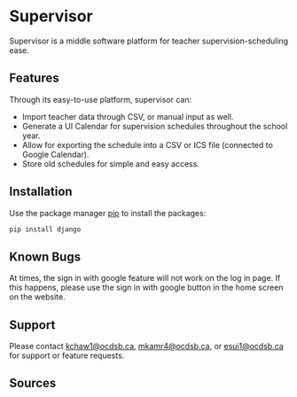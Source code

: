 # Supervisor
Supervisor is a middle software platform for teacher supervision-scheduling ease.

## Features
Through its easy-to-use platform, supervisor can:
 - Import teacher data through CSV, or manual input as well.
 - Generate a UI Calendar for supervision schedules throughout the school year.
 - Allow for exporting the schedule into a CSV or ICS file (connected to Google Calendar).
 - Store old schedules for simple and easy access.

## Installation
Use the package manager [pip](https://pip.pypa.io/en/stable/) to install the packages:
```bash
pip install django
```

## Known Bugs
At times, the sign in with google feature will not work on the log in page. If this happens, please use the sign in with google button in the home screen on the website.

## Support
Please contact kchaw1@ocdsb.ca, mkamr4@ocdsb.ca, or esui1@ocdsb.ca for support or feature requests.
## Sources
